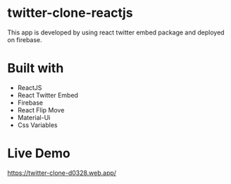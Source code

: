 # twitter-clone-reactjs
  This app is developed by using react twitter embed package and deployed on firebase.
  
# Built with
 - ReactJS
 - React Twitter Embed
 - Firebase
 - React Flip Move
 - Material-Ui
 - Css Variables
# Live Demo
https://twitter-clone-d0328.web.app/
